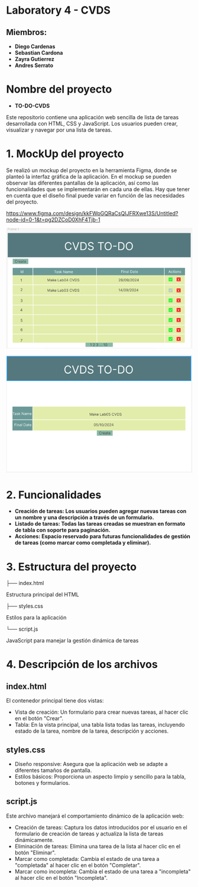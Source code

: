 # Laboratory 4 - CVDS

## Miembros:
- **Diego Cardenas**
- **Sebastian Cardona**
- **Zayra Gutierrez**
- **Andres Serrato**

# Nombre del proyecto
- **TO-DO-CVDS**

Este repositorio contiene una aplicación web sencilla de lista de tareas desarrollada con HTML, CSS y JavaScript. Los usuarios pueden crear, visualizar y navegar por una lista de tareas. 

# 1. MockUp del proyecto

Se realizó un mockup del proyecto en la herramienta Figma, donde se planteó la interfaz gráfica de la aplicación. En el mockup se pueden observar las diferentes pantallas de la aplicación, así como las funcionalidades que se implementarán en cada una de ellas.
Hay que tener en cuenta que el diseño final puede variar en función de las necesidades del proyecto.

https://www.figma.com/design/kkFWpGQRaCsQIJFRXwe13S/Untitled?node-id=0-1&t=pg2DZCoD0XhF4Tjb-1 

![img.png](Images/img.png)

![img_1.png](Images/img_1.png)


# 2. Funcionalidades

- **Creación de tareas: Los usuarios pueden agregar nuevas tareas con un nombre y una descripción a través de un formulario.**
- **Listado de tareas: Todas las tareas creadas se muestran en formato de tabla con soporte para paginación.**
- **Acciones: Espacio reservado para futuras funcionalidades de gestión de tareas (como marcar como completada y eliminar).**

# 3. Estructura del proyecto


├── index.html         

Estructura principal del HTML

├── styles.css         

Estilos para la aplicación

└── script.js          

JavaScript para manejar la gestión dinámica de tareas

# 4. Descripción de los archivos

## index.html
El contenedor principal tiene dos vistas:

- Vista de creación: Un formulario para crear nuevas tareas, al hacer clic en el botón "Crear".
- Tabla: En la vista principal, una tabla lista todas las tareas, incluyendo estado de la tarea, nombre de la tarea, descripción y acciones.

## styles.css

- Diseño responsive: Asegura que la aplicación web se adapte a diferentes tamaños de pantalla.
- Estilos básicos: Proporciona un aspecto limpio y sencillo para la tabla, botones y formularios.

## script.js
Este archivo manejará el comportamiento dinámico de la aplicación web:

- Creación de tareas: Captura los datos introducidos por el usuario en el formulario de creación de tareas y actualiza la lista de tareas dinámicamente.
- Eliminación de tareas: Elimina una tarea de la lista al hacer clic en el botón "Eliminar".
- Marcar como completada: Cambia el estado de una tarea a "completada" al hacer clic en el botón "Completar".
- Marcar como incompleta: Cambia el estado de una tarea a "incompleta" al hacer clic en el botón "Incompleta".

